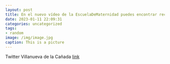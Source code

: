 ```yaml
---
layout: post
title: En el nuevo vídeo de la EscuelaDeMaternidad puedes encontrar recomendaciones para el embarazo en temas como el trabajo y los vi...
date: 2023-01-11 22:09:31
categories: uncategorized
tags:
- random
image: /img/image.jpg
caption: This is a picture
---
```

Twitter Villanueva de la Cañada [link](https://twitter.com/AytoVDLCanada/status/1613167588405825537)
